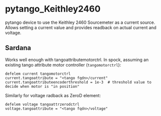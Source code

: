 # pytango_Keithley2460
pytango device to use the Keithley 2460 Sourcemeter as a current source.
Allows setting a current value and provides readback on actual current and voltage.


## Sardana
Works well enough with tangoattributemotorctrl.
In spock, assuming an existing tango attribute motor controller (`tangomotorctrl`):

```
defelem current tangomotorctrl
current.tangoattribute = "<tango fqdn>/current"
current.tangoattributeencoderthreshold = 1e-3  # threshold value to decide when motor is "in position"
```

Similarly for voltage radback as ZeroD element:

```
defelem voltage tangoattrzerodctrl
voltage.tangoattribute = "<tango fqdn>/voltage"
```
